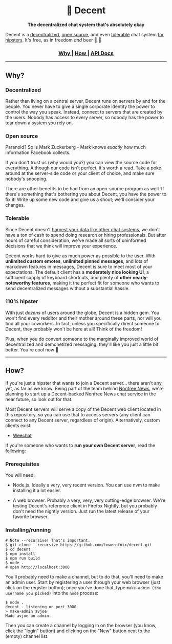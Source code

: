 <h1 align='center'> 🎈 Decent </h1>

<div align='center'>
  <strong> The decentralized chat system that's absolutely okay </strong>
</div>

Decent is a [decentralized](#decentralized), [open source](#open-source), and even [tolerable](#tolerable) chat system [for hipsters](#110-hipster). It's free, as in freedom _and_ beer :beer: :tada:

<div align='center'>
  <h3>
    <a href='#why'> Why </a>
    <span> | </span>
    <a href='#how'> How </a>
    <span> | </span>
    <a href='https://towerofnix.github.io/decent/api.html'> API Docs </a>
  </h3>
</div>

---

## Why?

### Decentralized

Rather than living on a central server, Decent runs on servers by and for the people. You never have to give a single corporate identity the power to control the way you speak. Instead, connect to servers that are created by the users. Nobody has access to every server, so nobody has the power to tear down a system you rely on.

### Open source

Paranoid? So is Mark Zuckerberg - Mark knows _exactly_ how much information Facebook collects.

If you don't trust us (why would you?) you can view the source code for everything. Although our code isn't perfect, it's worth a read. Take a poke around at the server-side code or your client of choice, and make sure nobody's snooping.

There are other benefits to be had from an open-source program as well. If there's something that's bothering you about Decent, you have the power to fix it! Write up some new code and give us a shout; we'll consider your changes.

### Tolerable

Since Decent doesn't [harvest your data like other chat systems](https://discordapp.com/), we don't have a ton of cash to spend doing research or hiring professionals. But after hours of careful consideration, we've made all sorts of uninformed decisions that we think will improve your experience.

Decent works hard to give as much power as possible to the user. With **unlimited custom emotes**, **unlimited pinned messages**, and lots of markdown features in messages, Decent is sure to meet most of your expectations. The default client has a **moderately nice looking UI**, a sufficient supply of keyboard shortcuts, and plenty of **other nearly-noteworthy features**, making it the perfect fit for someone who wants to send decentralized messages without a substantial hassle.

### 110% hipster

With just _dozens_ of users around the globe, Decent is a hidden gem. You won't find every redditor and their mother around these parts, nor will you find all your coworkers. In fact, unless you specifically direct someone to Decent, they probably won't be here at all! Think of the freedom!

Plus, when you do convert someone to the marginally improved world of decentralized and demonetized messaging, they'll like you just a little bit better. You're cool now 🎈

---

## How?

If you're just a hipster that wants to join a Decent server... there aren't any, yet, as far as we know. Being part of the team behind [Nonfree News](https://nonfree.news), we're planning to start up a Decent-backed Nonfree News chat service in the near future, so look out for that.

Most Decent servers will serve a copy of the Decent web client located in this repository, so you can use that to access servers (any client can connect to any Decent server, regardless of origin). Alternatively, custom clients exist:

* [Weechat](https://github.com/TheInitializer/weecent/)

If you're someone who wants to **run your own Decent server**, read the following:

### Prerequisites

You will need:

* Node.js. Ideally a very, very recent version. You can use nvm to make installing it a lot easier.

* A web browser. Probably a very, very, very cutting-edge browser. We're testing Decent's reference client in Firefox Nightly, but you probably don't need the nightly version. Just run the latest release of your favorite browser.

### Installing/running

```
# Note --recursive! That's important.
$ git clone --recursive https://github.com/towerofnix/decent.git
$ cd decent
$ npm install
$ npm run build
$ node .
# open http://localhost:3000
```

You'll probably need to make a channel, but to do that, you'll need to make an admin user. Start by registering a user through your web browser (just click on the register button); once you've done that, type `make-admin (the username you picked)` into the `node` process:

```
$ node .
decent - listening on port 3000
> make-admin avjoe
Made avjoe an admin.
```

Then you can create a channel by logging in on the browser (you know, click the "login" button) and clicking on the "New" button next to the (empty) channel list.
